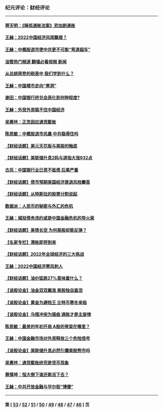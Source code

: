 ### 纪元评论：财经评论
---
#### [蒋天明：《降低通胀法案》恐加剧通胀](../../pages/nsc1026/n13806996.md?10100330) 
#### [王赫：2022中国经济风雨飘摇？](../../pages/nsc1026/n13803207.md?10100330) 
#### [王赫：中概股退市使中共更不可能“弯道超车”](../../pages/nsc1026/n13802858.md?10100330) 
#### [油管热门频道 翻墙必看视频 新闻](ok?10100330)
#### [从总统拜登的税表中 我们学到什么？](../../pages/nsc1026/n13773081.md?10100330) 
#### [王赫：中国楼市走向“黑洞”](../../pages/nsc1026/n13770647.md?10100330) 
#### [谢田：中国银行挤兑会恶化到何种程度?](../../pages/nsc1026/n13766965.md?10100330) 
#### [王赫：外贸外资稳不住中国经济](../../pages/nsc1026/n13753933.md?10100330) 
#### [吴惠林：正念因应通货膨胀](../../pages/nsc1026/n13750350.md?10100330) 
#### [陈思敏：中概股退市风暴 中共稳得住吗](../../pages/nsc1026/n13738978.md?10100330) 
#### [【财经话题】美元天花板与美股的触底](../../pages/nsc1026/n13736495.md?10100330) 
#### [【财经话题】美联储升息2码与道指大涨932点](../../pages/nsc1026/n13727377.md?10100330) 
#### [古风：中国银行业已资不抵债 后果严重](../../pages/nsc1026/n13726111.md?10100330) 
#### [【财经话题】债市预期美国经济衰退风险攀高](../../pages/nsc1026/n13698043.md?10100330) 
#### [【财经话题】从特斯拉的股票分割说起](../../pages/nsc1026/n13679733.md?10100330) 
#### [数据派：人民币的秘密与外汇的危机](../../pages/nsc1026/n13667092.md?10100330) 
#### [王赫：城投债务违约或是中国金融危机的导火索](../../pages/nsc1026/n13665322.md?10100330) 
#### [【财经话题】美债长空 为何美股却能反弹？](../../pages/nsc1026/n13665895.md?10100330) 
#### [【名家专栏】滞胀即将到来](../../pages/nsc1026/n13658171.md?10100330) 
#### [【财经话题】2022年全球经济的三大挑战](../../pages/nsc1026/n13654423.md?10100330) 
#### [王赫：2022中国经济寒风刺人](../../pages/nsc1026/n13651403.md?10100330) 
#### [【财经话题】油价猛跌27%意味着什么？](../../pages/nsc1026/n13648767.md?10100330) 
#### [【谈股论金】油金双双飙涨 美股独自垂泪](../../pages/nsc1026/n13631742.md?10100330) 
#### [【谈股论金】黄金为避险王 比特币寒冬来临](../../pages/nsc1026/n13600406.md?10100330) 
#### [【谈股论金】乌俄冲突为插曲 通胀才是主旋律](../../pages/nsc1026/n13576797.md?10100330) 
#### [陈思敏：最差的年初开局 A股的脊梁在哪里？](../../pages/nsc1026/n13558359.md?10100330) 
#### [王赫：中国金融市场对外资释放三个危险信号](../../pages/nsc1026/n13546389.md?10100330) 
#### [【谈股论金】美联储升息必然引爆美股熊市吗](../../pages/nsc1026/n13519194.md?10100330) 
#### [吴惠林：通货膨胀终究是货币现象](../../pages/nsc1026/n13512979.md?10100330) 
#### [蔡慎坤：恒大倒下谁还能活下去？](../../pages/nsc1026/n13501831.md?10100330) 
#### [王赫：中共开放金融与华尔街“博傻”](../../pages/nsc1026/n13501138.md?10100330) 

---
#### 第 [ [53](./53.md?10100330) / [52](./52.md?10100330) / [51](./51.md?10100330) / [50](./50.md?10100330) / [49](./49.md?10100330) / [48](./48.md?10100330) / [47](./47.md?10100330) / [46](./46.md?10100330) ] 页
